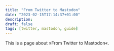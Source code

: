 ```yaml
---
title: "From Twitter to Mastodon"
date: "2023-02-15T17:14:37+01:00"
description:
draft: false
tags: [twitter, mastodon, guide]
---
```


This is a page about »From Twitter to Mastodon«.
